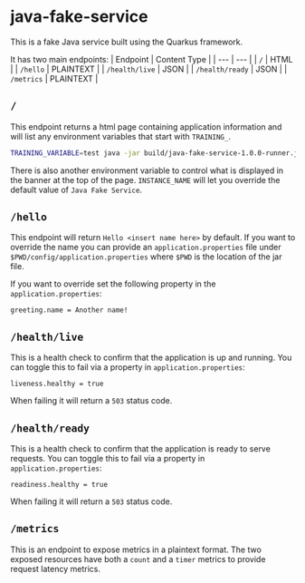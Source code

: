 # java-fake-service

This is a fake Java service built using the Quarkus framework.

It has two main endpoints:
| Endpoint | Content Type |
| --- | --- |
| `/` | HTML |
| `/hello` | PLAINTEXT |
| `/health/live` | JSON |
| `/health/ready` | JSON |
| `/metrics` | PLAINTEXT |

## `/`

This endpoint returns a html page containing application information and will list any environment variables that start with `TRAINING_`.

```bash
TRAINING_VARIABLE=test java -jar build/java-fake-service-1.0.0-runner.jar
```

There is also another environment variable to control what is displayed in the banner at the top of the page. `INSTANCE_NAME` will let you override the default value of `Java Fake Service`.

## `/hello`

This endpoint will return `Hello <insert name here>` by default. If you want to override the name you can provide an `application.properties` file under `$PWD/config/application.properties` where `$PWD` is the location of the jar file.

If you want to override set the following property in the `application.properties`:

```properties
greeting.name = Another name!
```

## `/health/live`

This is a health check to confirm that the application is up and running. You can toggle this to fail via a property in `application.properties`:

```properties
liveness.healthy = true
```

When failing it will return a `503` status code.

## `/health/ready`

This is a health check to confirm that the application is ready to serve requests. You can toggle this to fail via a property in `application.properties`:
                                                                                   
```properties
readiness.healthy = true
```

When failing it will return a `503` status code.

## `/metrics`

This is an endpoint to expose metrics in a plaintext format. The two exposed resources have both a `count` and a `timer` metrics to provide request latency metrics.
